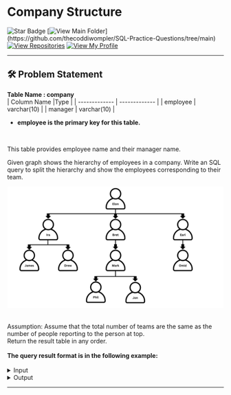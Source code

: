 # Company Structure
![Star Badge](https://img.shields.io/static/v1?label=%F0%9F%8C%9F&message=If%20Useful&style=style=flat&color=BC4E99)
[![View Main Folder](https://img.shields.io/badge/View-Main_Folder-971901?)](https://github.com/thecoddiwompler/SQL-Practice-Questions/tree/main)
[![View Repositories](https://img.shields.io/badge/View-My_Repositories-blue?logo=GitHub)](https://github.com/thecoddiwompler?tab=repositories)
[![View My Profile](https://img.shields.io/badge/View-My_Profile-green?logo=GitHub)](https://github.com/thecoddiwompler)

---

## 🛠️ Problem Statement


<b>Table Name : company</b>
</br>
|  Column Name  |Type |
| ------------- | ------------- |
| employee    | varchar(10) |
| manager     | varchar(10)    |


* <b> employee is the primary key for this table. </b><br/>
<br/>

This table provides employee name and their manager name.
</br>

Given graph shows the hierarchy of employees in a company. 
Write an SQL query to split the hierarchy and show the employees corresponding to their team.
</br>

![](./img/image.jpg)

<br/>
Assumption: Assume that the total number of teams are the same as the number of people reporting to the person at top.

<br>
Return the result table in any order.
</br>
</br>
<b>The query result format is in the following example:  </b>
</br>
</br>

 <details>
<summary>
Input
</summary>
<br>
<b>Table Name : company</b>
<br><br>

| employee | manager |
|----------|---------|
| Elon     |         |
| Ira      | Elon    |
| Bret     | Elon    |
| Earl     | Elon    |
| James    | Ira     |
| Drew     | Ira     |
| Mark     | Bret    |
| Phil     | Mark    |
| Jon      | Mark    |
| Omid     | Earl    |



</details>

<details>
<summary>
Output
</summary>
<br>

| team    | members |
| ---- |----|
| Team 1   | Elon ,Bret, Jon, Mark, Phil |
| Team 2   | Elon ,Earl, Omid |
| Team 3   | Elon ,Drew, Ira, James |

</details>

---
